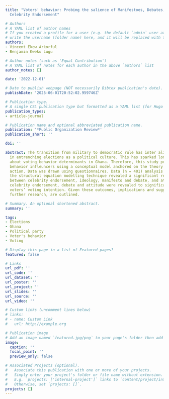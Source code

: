```yaml
---
title: "Voters' behavior: Probing the salience of Manifestoes, Debates, Ideology and
  Celebrity Endorsement"

# Authors
# A YAML list of author names
# If you created a profile for a user (e.g. the default `admin` user at `content/authors/admin/`), 
# write the username (folder name) here, and it will be replaced with their full name and linked to their profile.
authors:
- Vincent Ekow Arkorful
- Benjamin Kweku Lugu

# Author notes (such as 'Equal Contribution')
# A YAML list of notes for each author in the above `authors` list
author_notes: []

date: '2022-12-01'

# Date to publish webpage (NOT necessarily Bibtex publication's date).
publishDate: '2025-06-01T20:52:02.959746Z'

# Publication type.
# A single CSL publication type but formatted as a YAML list (for Hugo requirements).
publication_types:
- article-journal

# Publication name and optional abbreviated publication name.
publication: '*Public Organization Review*'
publication_short: ''

doi: ''

abstract: The transition from military to democratic rule has inter alia culminated
  in entrenching elections as a political culture. This has sparked longstanding debate
  about voting behavior determinants in Ghana. Therefore, this study probes voters
  behavior infleuncers using a conceptual model anchored on the theory of reasoned
  action. Data was drawn using questionnaires. Data (n = 401) analysis results using
  the structural equation modelling technique revealed a significant relationship
  between celebrity endorsement, ideology, manifesto and debate, and attitude. Further,
  celebrity endorsement, debate and attitude were revealed to significantly relate
  voters’ voting intention. Given these outcomes, implications and suggestions for
  further research, are outlined.

# Summary. An optional shortened abstract.
summary: ''

tags:
- Elections
- Ghana
- Political party
- Voter's behavior
- Voting

# Display this page in a list of Featured pages?
featured: false

# Links
url_pdf: ''
url_code: ''
url_dataset: ''
url_poster: ''
url_project: ''
url_slides: ''
url_source: ''
url_video: ''

# Custom links (uncomment lines below)
# links:
# - name: Custom Link
#   url: http://example.org

# Publication image
# Add an image named `featured.jpg/png` to your page's folder then add a caption below.
image:
  caption: ''
  focal_point: ''
  preview_only: false

# Associated Projects (optional).
#   Associate this publication with one or more of your projects.
#   Simply enter your project's folder or file name without extension.
#   E.g. `projects: ['internal-project']` links to `content/project/internal-project/index.md`.
#   Otherwise, set `projects: []`.
projects: []
---
```


